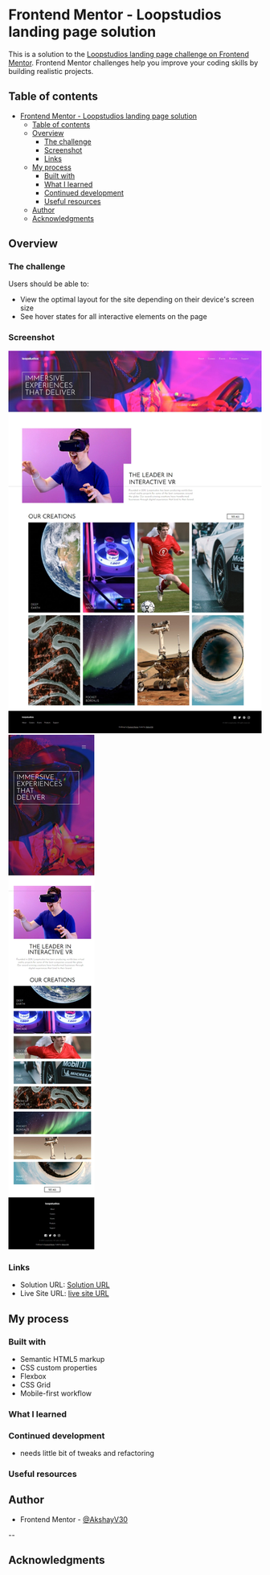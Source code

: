 # Frontend Mentor - Loopstudios landing page solution

This is a solution to the [Loopstudios landing page challenge on Frontend Mentor](https://www.frontendmentor.io/challenges/loopstudios-landing-page-N88J5Onjw). Frontend Mentor challenges help you improve your coding skills by building realistic projects.

## Table of contents

- [Frontend Mentor - Loopstudios landing page solution](#frontend-mentor---loopstudios-landing-page-solution)
  - [Table of contents](#table-of-contents)
  - [Overview](#overview)
    - [The challenge](#the-challenge)
    - [Screenshot](#screenshot)
    - [Links](#links)
  - [My process](#my-process)
    - [Built with](#built-with)
    - [What I learned](#what-i-learned)
    - [Continued development](#continued-development)
    - [Useful resources](#useful-resources)
  - [Author](#author)
  - [Acknowledgments](#acknowledgments)

## Overview

### The challenge

Users should be able to:

- View the optimal layout for the site depending on their device's screen size
- See hover states for all interactive elements on the page

### Screenshot

![Desktop-view](./screenshot/desktop-f.jpeg)
![Mobile-View](./screenshot/mobile-final.jpeg)

### Links

- Solution URL: [Solution URL](https://github.com/AkshayV30/Front-End-Mentor-Challenges/tree/master/loopstudios-landing-page-main)
- Live Site URL: [live site URL ](https://akshayv30.github.io/Front-End-Mentor-Challenges/loopstudios-landing-page-main/index.html)

## My process

### Built with

- Semantic HTML5 markup
- CSS custom properties
- Flexbox
- CSS Grid
- Mobile-first workflow

### What I learned

### Continued development

- needs little bit of tweaks and refactoring

### Useful resources

## Author

- Frontend Mentor - [@AkshayV30](https://www.frontendmentor.io/profile/AkshayV30)

--

## Acknowledgments
